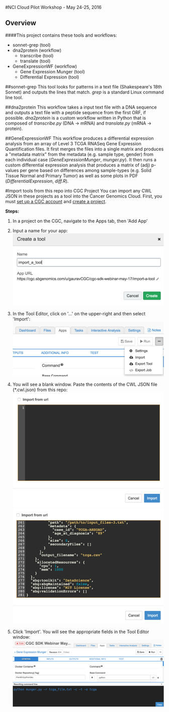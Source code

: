 #NCI Cloud Pilot Workshop - May 24-25, 2016

## Overview
####This project contains these tools and workflows:
- sonnet-grep (tool)
- dna2protein (workflow)
	- transcribe (tool)
	- translate (tool)
- GeneExpressionWF (workflow) 
	- Gene Expression Munger (tool)
	- Differential Expression (tool)

##sonnet-grep
This tool looks for patterns in a text file (Shakespeare's 18th Sonnet) and outputs the lines that match. *grep* is a standard Linux command line tool.

##dna2protein
This workflow takes a input text file with a DNA sequence and outputs a text file with a peptide sequence from the first ORF, if possible. *dna2protein* is a custom workflow written in Python that is composed of *transcribe.py* (DNA -> mRNA) and *translate.py* (mRNA -> protein).

##GeneExpressionWF
This workflow produces a differential expression analysis from an array of Level 3 TCGA RNASeq Gene Expression Quantification files. It first merges the files into a single matrix and produces a "metadata matrix"  from the metadata (e.g. sample type, gender) from each individual case (*GeneExpressionMunger*, *munger.py*). It then runs a custom  differential expression analysis that produces a matrix of (adj) p-values per gene based on differences among sample-types (e.g. Solid Tissue Normal and Primary Tumor) as well as some plots in PDF (*DifferentialExpression*, *diff.R*).

#Import tools from this repo into CGC Project
You can import any CWL JSON in these projects as a tool into the Cancer Genomics Cloud. First, you must [set up a CGC account](http://docs.cancergenomicscloud.org/docs/sign-up-for-the-cgc) and [create a project](http://docs.cancergenomicscloud.org/docs/create-a-project).

**Steps:**

1. In a project on the CGC, navigate to the Apps tab, then 'Add App'

2. Input a name for your app:
![alt-tag](https://raw.githubusercontent.com/gaurav-kaushik/cgc-sdk-webinar/master/img/img_createapp.png?token=AJDJU9mF-6lRfb5w3KmZmmRQDPmjsS3Cks5XTKN3wA%3D%3D)
3. In the Tool Editor, click on '...' on the upper-right and then select 'Import':
![alt-tag](https://raw.githubusercontent.com/gaurav-kaushik/cgc-sdk-webinar/master/img/img_importmenu.png?token=AJDJU-B_a6Vl9mF_3mznB0_WrA2QalA5ks5XTKQpwA%3D%3D)
4. You will see a blank window. Paste the contents of the CWL JSON file (*.cwl.json) from this repo:
![alt-tag](https://raw.githubusercontent.com/gaurav-kaushik/cgc-sdk-webinar/master/img/img_importempty.png?token=AJDJU5IDS3j4e3txDQLLdaMS8dU99qSlks5XTKT6wA%3D%3D)
![alt-tag](https://raw.githubusercontent.com/gaurav-kaushik/cgc-sdk-webinar/master/img/img_importfilled.png?token=AJDJU5K1Yc0WQ5jrZfEqx6Ymgw7hkq1Yks5XTKUVwA%3D%3D
)
5. Click 'Import'. You will see the appropriate fields in the Tool Editor window:
![alt-tag](https://raw.githubusercontent.com/gaurav-kaushik/cgc-sdk-webinar/master/img/img_importcomplete.png?token=AJDJU7LY2-TlVJBjmzaVrUTt9s1LFvgUks5XTKVQwA%3D%3D
)
